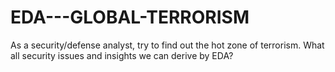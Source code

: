# EDA---GLOBAL-TERRORISM
As a security/defense analyst, try to find out the hot zone of terrorism. What all security issues and insights we can derive by EDA?
